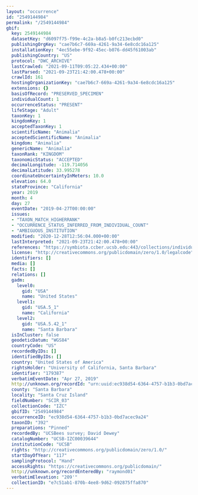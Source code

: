 ```yaml
---
layout: "occurrence"
id: "2549144984"
permalink: "/2549144984"
gbif:
  key: 2549144984
  datasetKey: "d6097f75-f99e-4c2a-b8a5-b0fc213ecbd0"
  publishingOrgKey: "cae7b6c7-669a-4261-9a34-6e8cdc16a125"
  installationKey: "4ec55ebe-9f92-45ec-b076-dd45f61003ab"
  publishingCountry: "US"
  protocol: "DWC_ARCHIVE"
  lastCrawled: "2021-09-11T09:05:22.434+00:00"
  lastParsed: "2021-09-23T21:42:00.478+00:00"
  crawlId: 161
  hostingOrganizationKey: "cae7b6c7-669a-4261-9a34-6e8cdc16a125"
  extensions: {}
  basisOfRecord: "PRESERVED_SPECIMEN"
  individualCount: 1
  occurrenceStatus: "PRESENT"
  lifeStage: "Adult"
  taxonKey: 1
  kingdomKey: 1
  acceptedTaxonKey: 1
  scientificName: "Animalia"
  acceptedScientificName: "Animalia"
  kingdom: "Animalia"
  genericName: "Animalia"
  taxonRank: "KINGDOM"
  taxonomicStatus: "ACCEPTED"
  decimalLongitude: -119.714056
  decimalLatitude: 33.995278
  coordinateUncertaintyInMeters: 10.0
  elevation: 64.0
  stateProvince: "California"
  year: 2019
  month: 4
  day: 27
  eventDate: "2019-04-27T00:00:00"
  issues:
  - "TAXON_MATCH_HIGHERRANK"
  - "OCCURRENCE_STATUS_INFERRED_FROM_INDIVIDUAL_COUNT"
  - "AMBIGUOUS_INSTITUTION"
  modified: "2020-12-28T12:56:04.000+00:00"
  lastInterpreted: "2021-09-23T21:42:00.478+00:00"
  references: "https://symbiota.ccber.ucsb.edu:443/collections/individual/index.php?occid=179387"
  license: "http://creativecommons.org/publicdomain/zero/1.0/legalcode"
  identifiers: []
  media: []
  facts: []
  relations: []
  gadm:
    level0:
      gid: "USA"
      name: "United States"
    level1:
      gid: "USA.5_1"
      name: "California"
    level2:
      gid: "USA.5.42_1"
      name: "Santa Barbara"
  isInCluster: false
  geodeticDatum: "WGS84"
  countryCode: "US"
  recordedByIDs: []
  identifiedByIDs: []
  country: "United States of America"
  rightsHolder: "University of California, Santa Barbara"
  identifier: "179387"
  verbatimEventDate: "Apr 27, 2019"
  http://unknown.org/recordId: "urn:uuid:ec938d54-6364-4757-b1b3-0bd7acec9a24"
  county: "Santa Barbara"
  locality: "Santa Cruz Island"
  fieldNumber: "SCIR_03"
  collectionCode: "IZC"
  gbifID: "2549144984"
  occurrenceID: "ec938d54-6364-4757-b1b3-0bd7acec9a24"
  taxonID: "392"
  preparations: "Pinned"
  recordedBy: "UCSBees survey; David Dewey"
  catalogNumber: "UCSB-IZC00039644"
  institutionCode: "UCSB"
  rights: "http://creativecommons.org/publicdomain/zero/1.0/"
  startDayOfYear: "117"
  samplingProtocol: "Hand"
  accessRights: "https://creativecommons.org/publicdomain/"
  http://unknown.org/recordEnteredBy: "raymond01"
  verbatimElevation: "209'"
  collectionID: "e7c51ab1-870b-4ee8-9d62-092875ffa870"
---
```

